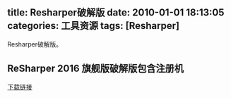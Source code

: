 title: Resharper破解版
date: 2010-01-01 18:13:05
categories: 工具资源
tags: [Resharper]
---

Resharper破解版。



## ReSharper 2016 旗舰版破解版包含注册机 ##

[下载链接](http://page74.ctfile.com/shared/folder_17685272_dc9bbed4/)


